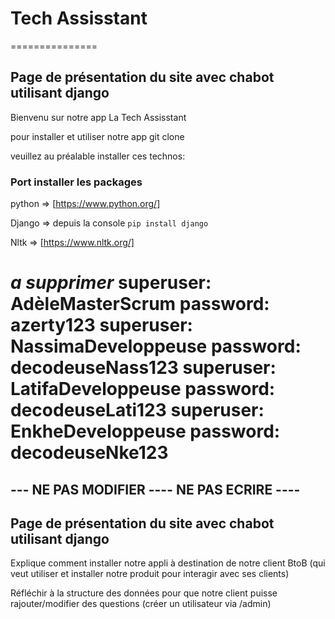 # Tech Assisstant

===============

## Page de présentation du site avec chabot utilisant django

Bienvenu sur notre app La Tech Assisstant

pour installer et utiliser notre app git clone

veuillez au préalable installer ces technos:

### Port installer les packages

python => [https://www.python.org/]

Django => depuis la console `pip install django`

Nltk => [https://www.nltk.org/]

_a supprimer_
superuser: **AdèleMasterScrum** password: **azerty123**
superuser: **NassimaDeveloppeuse** password: **decodeuseNass123**
superuser: **LatifaDeveloppeuse** password: **decodeuseLati123**
superuser: **EnkheDeveloppeuse** password: **decodeuseNke123**
=======
## --- NE PAS MODIFIER ---- NE PAS ECRIRE ---- 
## Page de présentation du site avec chabot utilisant django


Explique comment installer notre appli à destination de notre client BtoB (qui veut utiliser et installer notre produit pour interagir avec ses clients)


Réfléchir à la structure des données pour que notre client puisse rajouter/modifier des questions (créer un utilisateur via /admin)


